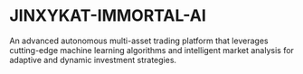# JINXYKAT-IMMORTAL-AI
An advanced autonomous multi-asset trading platform that leverages cutting-edge machine learning algorithms and intelligent market analysis for adaptive and dynamic investment strategies.
